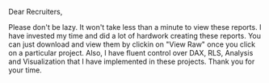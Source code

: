 Dear Recruiters, 

Please don't be lazy. It won't take less than a minute to view these reports. I have invested my time and did a lot of hardwork creating these reports. You can just download and view them by clickin on "View Raw" once you click on a particular project.
Also, I have fluent control over DAX, RLS, Analysis and Visualization that I have implemented in these projects.
Thank you for your time.
